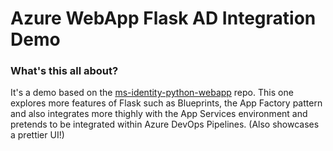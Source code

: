 # Azure WebApp Flask AD Integration Demo

### What's this all about?

It's a demo based on the [ms-identity-python-webapp](https://github.com/Azure-Samples/ms-identity-python-webapp) repo. This one explores more features of Flask such as Blueprints, the App Factory pattern and also integrates more thighly with the App Services environment and pretends to be integrated within Azure DevOps Pipelines. (Also showcases a prettier UI!)
